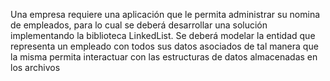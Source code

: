 Una empresa requiere una aplicación que le permita administrar su nomina de empleados,
para lo cual se deberá desarrollar una solución implementando la biblioteca LinkedList. Se
deberá modelar la entidad que representa un empleado con todos sus datos asociados de tal
manera que la misma permita interactuar con las estructuras de datos almacenadas en los
archivos
